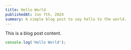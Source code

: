 ```yaml
---
title: Hello World
publishedAt: Jun 7th, 2024
summary: A simple blog post to say hello to the world.
---
```


This is a blog post content.

```ts
console.log('Hello World');
```
